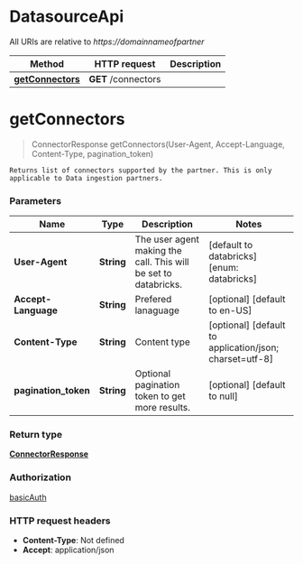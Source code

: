 # DatasourceApi

All URIs are relative to *https://domainnameofpartner*

Method | HTTP request | Description
------------- | ------------- | -------------
[**getConnectors**](DatasourceApi.md#getConnectors) | **GET** /connectors | 


<a name="getConnectors"></a>
# **getConnectors**
> ConnectorResponse getConnectors(User-Agent, Accept-Language, Content-Type, pagination\_token)



    Returns list of connectors supported by the partner. This is only applicable to Data ingestion partners.

### Parameters

Name | Type | Description  | Notes
------------- | ------------- | ------------- | -------------
 **User-Agent** | **String**| The user agent making the call. This will be set to databricks. | [default to databricks] [enum: databricks]
 **Accept-Language** | **String**| Prefered lanaguage | [optional] [default to en-US]
 **Content-Type** | **String**| Content type | [optional] [default to application/json; charset&#x3D;utf-8]
 **pagination\_token** | **String**| Optional pagination token to get more results. | [optional] [default to null]

### Return type

[**ConnectorResponse**](../Models/ConnectorResponse.md)

### Authorization

[basicAuth](../README.md#basicAuth)

### HTTP request headers

- **Content-Type**: Not defined
- **Accept**: application/json

